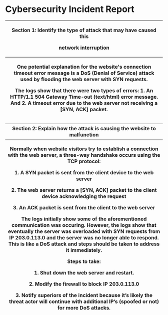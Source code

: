 # Cybersecurity Incident Report

<table>
<colgroup>
<col style="width: 80%" />
<col style="width: 19%" />
</colgroup>
<thead>
<tr class="header">
<th colspan="2"><p><strong>Section 1: Identify the type of attack that
may have caused this</strong></p>
<p><strong>network interruption</strong></p></th>
</tr>
<tr class="odd">
<th colspan="2" rowspan="2"><p>One potential explanation for the
website's connection timeout error message is a DoS (Denial of Service)
attack used by flooding the web server with SYN requests.</p>
<p>The logs show that there were two types of errors: 1. An HTTP/1.1 504
Gateway Time-out (text/html) error message. And 2. A timeout error due
to the web server not receiving a [SYN, ACK] packet.</p></th>
</tr>
<tr class="header">
</tr>
</thead>
<tbody>
</tbody>
</table>

<table>
<colgroup>
<col style="width: 100%" />
</colgroup>
<thead>
<tr class="header">
<th><strong>Section 2: Explain how the attack is causing the website to
malfunction</strong></th>
</tr>
<tr class="odd">
<th><p>Normally when website visitors try to establish a connection with
the web server, a three-way handshake occurs using the TCP protocol:</p>
<p>1. A SYN packet is sent from the client device to the web server</p>
<p>2. The web server returns a [SYN, ACK] packet to the client device
acknowledging the request</p>
<p>3. An ACK packet is sent from the client to the web server</p>
<p>The logs initially show some of the aforementioned communication was
occuring. However, the logs show that eventually the server was
overloaded with SYN requests from IP 203.0.113.0 and the server was no
longer able to respond. This is like a DoS attack and steps should be
taken to address it immediately.</p>
<p>Steps to take:</p>
<p>1. Shut down the web server and restart.</p>
<p>2. Modify the firewall to block IP 203.0.113.0</p>
<p>3. Notify superiors of the incident because it’s likely the threat
actor will continue with additional IP’s (spoofed or not) for more DoS
attacks.</p></th>
</tr>
</thead>
<tbody>
</tbody>
</table>
